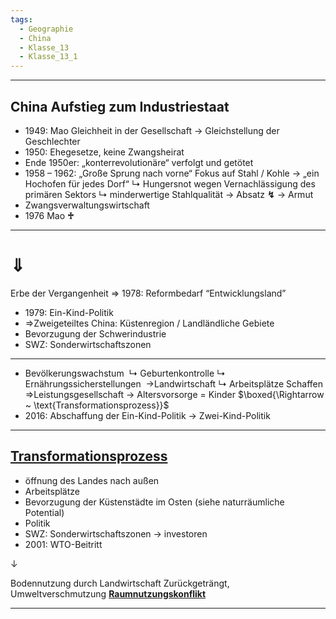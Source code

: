 ```yaml
---
tags:
  - Geographie
  - China
  - Klasse_13
  - Klasse_13_1
---
```

****
## China Aufstieg zum Industriestaat
- 1949: Mao Gleichheit in der Gesellschaft → Gleichstellung der Geschlechter
- 1950: Ehegesetze, keine Zwangsheirat
- Ende 1950er: „konterrevolutionäre“ verfolgt und getötet
- 1958 – 1962: „Große Sprung nach vorne“ Fokus auf Stahl / Kohle
	→ „ein Hochofen für jedes Dorf“
		↳ Hungersnot wegen Vernachlässigung des primären Sektors
		↳ minderwertige Stahlqualität
	→ Absatz **↯**
	→ Armut
- Zwangsverwaltungswirtschaft
- 1976 Mao **♰**
****
# **⇓**

Erbe der Vergangenheit
⇒ 1978: Reformbedarf “Entwicklungsland”
- 1979: Ein-Kind-Politik
- ⇒Zweigeteiltes China: Küstenregion / Landländliche Gebiete
- Bevorzugung der Schwerindustrie
- SWZ: Sonderwirtschaftszonen
****
- Bevölkerungswachstum 
    ↳ Geburtenkontrolle
    ↳ Ernährungssicherstellungen 
		→Landwirtschaft
	↳ Arbeitsplätze Schaffen
⇒Leistungsgesellschaft
→ Altersvorsorge = Kinder
$\boxed{\Rightarrow ~ \text{Transformationsprozess}}$
- 2016: Abschaffung der Ein-Kind-Politik
→ Zwei-Kind-Politik
****
## <u>Transformationsprozess</u>
- öffnung des Landes nach außen
- Arbeitsplätze
- Bevorzugung der Küstenstädte im Osten (siehe naturräumliche Potential)
- Politik
- SWZ: Sonderwirtschaftszonen → investoren
- 2001: WTO-Beitritt

↓

Bodennutzung durch Landwirtschaft Zurückgeträngt, Umweltverschmutzung
<b><u>Raumnutzungskonflikt</u></b>
****
